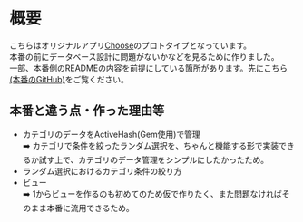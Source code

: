 # 概要
こちらはオリジナルアプリ[Choose](https://github.com/malvart/choose)のプロトタイプとなっています。<br>
本番の前にデータベース設計に問題がないかなどを見るために作りました。<br>
一部、本番側のREADMEの内容を前提にしている箇所があります。先に[こちら(本番のGitHub)](https://github.com/malvart/choose)をご覧ください。

## 本番と違う点・作った理由等
- カテゴリのデータをActiveHash(Gem使用)で管理<br>
➡️ カテゴリで条件を絞ったランダム選択を、ちゃんと機能する形で実装できるか試す上で、カテゴリのデータ管理をシンプルにしたかったため。
- ランダム選択におけるカテゴリ条件の絞り方
- ビュー<br>
➡️ 1からビューを作るのも初めてのため仮で作りたく、また問題なければそのまま本番に流用できるため。